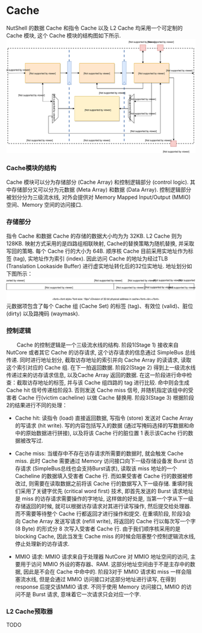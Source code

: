 # Cache

NutShell 的数据 Cache 和指令 Cache 以及 L2 Cache 均采用一个可定制的 Cache 模块, 这个 Cache 模块的结构图如下所示. 
![](cache-module.svg)  

### Cache模块的结构
Cache 模块可以分为存储部分 (Cache Array) 和控制逻辑部分 (control logic). 其中存储部分又可以分为元数据 (Meta Array) 和数据 (Data Array). 控制逻辑部分被划分分为三级流水线, 对外会提供对 Memory Mapped Input/Output (MMIO) 空间、Memory 空间的访问接口. 



### 存储部分

指令 Cache 和数据 Cache 的存储的数据大小均为为 32KB. L2 Cache 则为 128KB. 映射方式采用的是四路组相联映射, Cache的替换策略为随机替换, 并采取写回的策略. 每个 Cache 行的大小为 64B. 
顺序核 Cache 目前采用实地址作为标签 (tag), 实地址作为索引 (index). 因此访问 Cache 的地址为经过TLB (Translation Lookaside Buffer) 进行虚实地址转化后的32位实地址. 地址划分如下图所示：  
![](address-division.svg)  
元数据项包含了每个 Cache 组 (Cache Set) 的标签 (tag)、有效位 (valid)、脏位 (dirty) 以及路掩码 (waymask). 
<!-- Meta Array以及Data Array均采用了支持优先级多端口读写的存储模块.  -->



### 控制逻辑

<p style="text-indent:2em">
Cache 的控制逻辑是一个三级流水线的结构. 阶段1(Stage 1) 接收来自 NutCore 或者其它 Cache 的访存请求, 这个访存请求的信息通过 SimpleBus 总线传递. 同时进行地址划分, 截取访存地址的索引并向 Cache Array 的读请求, 读取这个索引对应的 Cache 组. 在下一拍返回数据. 阶段2(Stage 2) 得到上一级流水线传递过来的访存请求信息, 以及Cache Array 返回的数据. 在这一阶段进行命中检查：截取访存地址的标签, 并与该 Cache 组四路的 tag 进行比较. 命中则会生成 Cache hit 信号传递给阶段3. 否则发送 Cache miss 信号, 并随机指定该组中的受害者 Cache 行(victim cacheline) 以做 Cache 替换用. 阶段3(Stage 3) 根据阶段2的结果进行不同的处理：  


* Cache hit: 读指令 (load) 直接返回数据, 写指令 (store) 发送对 Cache Array 的写请求 (hit write). 写的内容包括写入的数据 (通过写掩码选择的写数据和命中的原始数据进行拼接), 以及将该 Cache 行的脏位置 1 表示该Cache 行的数据被改写过.   

* Cache miss: 当缓存中不存在访存请求所需要的数据时, 就会触发 Cache miss. 此时 Cache 需要通过 Memory 访问接口向下一级存储设备发 Burst 访存请求 (SimpleBus总线也会支持Burst请求), 读取该 miss 地址的一个 Cacheline 的数据填入受害者 Cache 行. 而如果受害者 Cache 行的数据被修改过, 则需要在读取数据之前将该 Cache 行的数据写入下一级存储. 重填时我们采用了关键字优先 (critical word first) 技术, 即首先发送的 Burst 请求地址是 miss 的访存请求需要操作的字地址, 这样做的好处是, 当第一个字从下一级存储返回的时候, 就可以根据访存请求对其进行读写操作, 然后提交给处理器. 而不需要等待整个 Cache 行都返回才进行操作和提交. 在重填阶段, 阶段3会向 Cache Array 发送写请求 (refill write), 将返回的 Cache 行以每次写一个字 (8 Byte) 的形式分 8 次写入受害者 Cache 行. 由于我们顺序核采用的是 blocking Cache, 因此当发生 Cache miss 的时候会阻塞整个控制逻辑流水线, 停止处理新的访存请求.   

* MMIO 请求: MMIO 请求来自于处理器 NutCore 对 MMIO 地址空间的访问, 主要用于访问 MMIO 外设的寄存器、RAM. 这部分地址空间由于不是主存中的数据, 因此是不会在 Cache 中命中的. 阶段3对于 MMIO 请求和 miss 一样会阻塞流水线, 但是会通过 MMIO 访问接口对这部分地址进行读写, 在得到 response 后提交该MMIO 请求. 不同于使用 Memory 访问接口, MMIO 的访问不是 Burst 请求, 意味着它一次请求只会对应一个字. 



### L2 Cache预取器

TODO